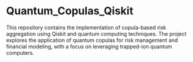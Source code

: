 # Quantum_Copulas_Qiskit
This repository contains the implementation of copula-based risk aggregation using Qiskit and quantum computing techniques. The project explores the application of quantum copulas for risk management and financial modeling, with a focus on leveraging trapped-ion quantum computers. 
